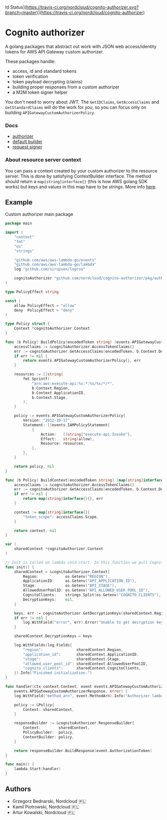 ld Status](https://travis-ci.org/nordcloud/cognito-authorizer.svg?branch=master)](https://travis-ci.org/nordcloud/cognito-authorizer)

# Cognito authorizer
A golang packages that abstract out work with JSON web access/identity tokens for AWS API Gateway custom authorizer.

These packages handle:

- access, id and standard tokens
- token verification
- token payload decrypting (claims)
- building proper responses from a custom authorizer
- a M2M token signer helper

You don't need to worry about JWT. The `GetIDClaims`, `GetAccessClaims` and `GetStandardClaims` will do the work for you, so you can focus only on building `APIGatewayCustomAuthorizerPolicy`.

### Docs

- [authorizer](https://godoc.org/github.com/nordcloud/cognito-authorizer/pkg/authorizer#pkg-index)
- [default builder](https://godoc.org/github.com/nordcloud/cognito-authorizer/pkg/authorizer/builder)
- [request signer](https://godoc.org/github.com/nordcloud/cognito-authorizer/pkg/request/auth)


### About resource server context
You can pass a context created by your custom authorizer to the resource server. This is done by satisfying ContextBuilder interface. The method should return a `map[string]interface{}` (this is how AWS golang SDK works) but keys and values in this map have to be *strings*. More info [here](https://docs.aws.amazon.com/apigateway/latest/developerguide/api-gateway-lambda-authorizer-output.html).


## Example

Custom authorizer main package
```go
package main

import (
	"context"
	"fmt"
	"os"
	"strings"

	"github.com/aws/aws-lambda-go/events"
	"github.com/aws/aws-lambda-go/lambda"
	log "github.com/sirupsen/logrus"

	cognitoAuthorizer "github.com/nordcloud/cognito-authorizer/pkg/authorizer"
)

type PolicyEffect string

const (
	allow PolicyEffect = "allow"
	deny  PolicyEffect = "deny"
)

type Policy struct {
	Context *cognitoAuthorizer.Context
}

func (b Policy) BuildPolicy(encodedToken string) (events.APIGatewayCustomAuthorizerPolicy, error) {
	accessClaims := &cognitoAuthorizer.AccessTokenClaims{}
	err := cognitoAuthorizer.GetAccessClaims(encodedToken, b.Context.DecryptionKeys, accessClaims)
	if err != nil {
		return events.APIGatewayCustomAuthorizerPolicy{}, err
	}

	resources := []string{
		fmt.Sprintf(
			"arn:aws:execute-api:%s:*:%s/%s/*/*",
			b.Context.Region,
			b.Context.ApplicationID,
			b.Context.Stage,
		),
	}

	policy := events.APIGatewayCustomAuthorizerPolicy{
		Version: "2012-10-17",
		Statement: []events.IAMPolicyStatement{
			{
				Action:   []string{"execute-api:Invoke"},
				Effect:   string(allow),
				Resource: resources,
			},
		},
	}

	return policy, nil
}

func (b Policy) BuildContext(encodedToken string) (map[string]interface{}, error) {
	accessClaims := &cognitoAuthorizer.AccessTokenClaims{}
	err := cognitoAuthorizer.GetAccessClaims(encodedToken, b.Context.DecryptionKeys, accessClaims)
	if err != nil {
		return map[string]interface{}{}, err
	}

	context := map[string]interface{}{
		"token_scope": accessClaims.Scope,
	}

	return context, nil
}

var (
	sharedContext *cognitoAuthorizer.Context
)

// Init is called on lambda cold start. In this function we pull Cognito keys to verify tokens.
func init() {
	sharedContext = &cognitoAuthorizer.Context{
		Region:            os.Getenv("REGION"),
		ApplicationID:     os.Getenv("API_APPLICATION_ID"),
		Stage:             os.Getenv("API_STAGE"),
		AllowedUserPoolID: os.Getenv("API_ALLOWED_USER_POOL_ID"),
		CognitoClients:    strings.Split(os.Getenv("COGNITO_CLIENTS"), ","),
		DecryptionKeys:    nil,
	}

	keys, err := cognitoAuthorizer.GetDecryptionKeys(sharedContext.Region, sharedContext.AllowedUserPoolID)
	if err != nil {
		log.WithField("error", err).Error("Unable to get decryption keys.")
	}

	sharedContext.DecryptionKeys = keys

	log.WithFields(log.Fields{
		"region":               sharedContext.Region,
		"application_id":       sharedContext.ApplicationID,
		"stage":                sharedContext.Stage,
		"allowed_user_pool_id": sharedContext.AllowedUserPoolID,
		"cognito_clients":      sharedContext.CognitoClients,
	}).Info("Finished initialization.")
}

func handler(ctx context.Context, event events.APIGatewayCustomAuthorizerRequest) (
	events.APIGatewayCustomAuthorizerResponse, error) {
	log.WithField("method_arn", event.MethodArn).Info("Authorizer lambda invoked.")

	policy := &Policy{
		Context: sharedContext,
	}

	responseBuilder := &cognitoAuthorizer.ResponseBuilder{
		Context:        sharedContext,
		PolicyBuilder:  policy,
		ContextBuilder: policy,
	}

	return responseBuilder.BuildResponse(event.AuthorizationToken)
}

func main() {
	lambda.Start(handler)
}
```
## Authors
- Grzegorz Bednarski, Nordcloud 🇵🇱
- Kamil Piotrowski, Nordcloud 🇵🇱
- Artur Kowalski, Nordcloud 🇵🇱
